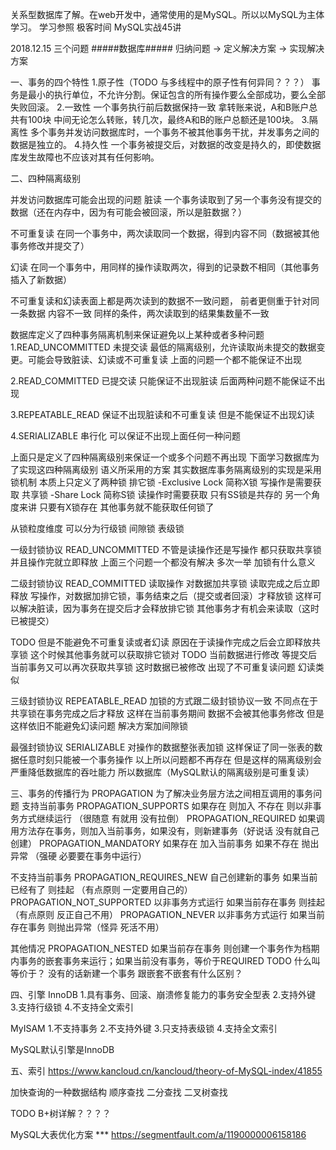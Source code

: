 关系型数据库了解。在web开发中，通常使用的是MySQL。所以以MySQL为主体学习。
学习参照 极客时间 MySQL实战45讲

2018.12.15 三个问题
#####数据库#####
归纳问题 -> 定义解决方案 -> 实现解决方案

一、事务的四个特性
1.原子性（TODO 与多线程中的原子性有何异同？？？）
事务是最小的执行单位，不允许分割。保证包含的所有操作要么全部成功，要么全部失败回滚。
2.一致性
一个事务执行前后数据保持一致
拿转账来说，A和B账户总共有100块 中间无论怎么转账，转几次，最终A和B的账户总额还是100块。
3.隔离性
多个事务并发访问数据库时，一个事务不被其他事务干扰，并发事务之间的数据是独立的。
4.持久性
一个事务被提交后，对数据的改变是持久的，即使数据库发生故障也不应该对其有任何影响。

二、四种隔离级别

并发访问数据库可能会出现的问题
脏读
一个事务读取到了另一个事务没有提交的数据（还在内存中，因为有可能会被回滚，所以是脏数据？）

不可重复读
在同一个事务中，两次读取同一个数据，得到内容不同（数据被其他事务修改并提交了）

幻读
在同一个事务中，用同样的操作读取两次，得到的记录数不相同（其他事务插入了新数据）

不可重复读和幻读表面上都是两次读到的数据不一致问题，
前者更侧重于针对同一条数据 内容不一致
同样的条件，两次读取到的结果集数量不一致

数据库定义了四种事务隔离机制来保证避免以上某种或者多种问题
1.READ_UNCOMMITTED 未提交读 最低的隔离级别，允许读取尚未提交的数据变更。可能会导致脏读、幻读或不可重复读
上面的问题一个都不能保证不出现

2.READ_COMMITTED 已提交读 只能保证不出现脏读 后面两种问题不能保证不出现

3.REPEATABLE_READ 保证不出现脏读和不可重复读 但是不能保证不出现幻读

4.SERIALIZABLE 串行化 可以保证不出现上面任何一种问题

上面只是定义了四种隔离级别来保证一个或多个问题不再出现 下面学习数据库为了实现这四种隔离级别
语义所采用的方案
其实数据库事务隔离级别的实现是采用锁机制
本质上只定义了两种锁
排它锁 -Exclusive Lock 简称X锁 写操作是需要获取
共享锁 -Share Lock 简称S锁 读操作时需要获取
只有SS锁是共存的 另一个角度来讲 只要有X锁存在 其他事务就不能获取任何锁了

从锁粒度维度 可以分为行级锁 间隙锁 表级锁

一级封锁协议 READ_UNCOMMITTED
不管是读操作还是写操作 都只获取共享锁 并且操作完就立即释放
上面三个问题一个都没有解决 多次一举 加锁有什么意义

二级封锁协议 READ_COMMITTED
读取操作 对数据加共享锁 读取完成之后立即释放 写操作，对数据加排它锁，事务结束之后（提交或者回滚）才释放锁
这样可以解决脏读，因为事务在提交后才会释放排它锁 其他事务才有机会来读取（这时已被提交）

TODO 但是不能避免不可重复读或者幻读 原因在于读操作完成之后会立即释放共享锁 这个时候其他事务就可以获取排它锁对
TODO 当前数据进行修改 等提交后 当前事务又可以再次获取共享锁 这时数据已被修改 出现了不可重复读问题 幻读类似

三级封锁协议 REPEATABLE_READ
加锁的方式跟二级封锁协议一致 不同点在于共享锁在事务完成之后才释放 这样在当前事务期间 数据不会被其他事务修改
但是这样依旧不能避免幻读问题 解决方案加间隙锁

最强封锁协议 SERIALIZABLE
对操作的数据整张表加锁 这样保证了同一张表的数据任意时刻只能被一个事务操作 以上所以问题都不再存在
但是这样的隔离级别会严重降低数据库的吞吐能力 所以数据库（MySQL默认的隔离级别是可重复读）


三、事务的传播行为 PROPAGATION 为了解决业务层方法之间相互调用的事务问题
支持当前事务
PROPAGATION_SUPPORTS 如果存在 则加入 不存在 则以非事务方式继续运行 （很随意 有就用 没有拉倒）
PROPAGATION_REQUIRED 如果调用方法存在事务，则加入当前事务，如果没有，则新建事务（好说话 没有就自己创建）
PROPAGATION_MANDATORY 如果存在 加入当前事务 如果不存在 抛出异常 （强硬 必要要在事务中运行）

不支持当前事务
PROPAGATION_REQUIRES_NEW 自己创建新的事务 如果当前已经有了 则挂起 （有点原则 一定要用自己的）
PROPAGATION_NOT_SUPPORTED 以非事务方式运行 如果当前存在事务 则挂起（有点原则 反正自己不用）
PROPAGATION_NEVER 以非事务方式运行 如果当前存在事务 则抛出异常（怪异  死活不用）

其他情况
PROPAGATION_NESTED 如果当前存在事务 则创建一个事务作为档期内事务的嵌套事务来运行；如果当前没有事务，等价于REQUIRED
TODO 什么叫等价于？ 没有的话新建一个事务 跟嵌套不嵌套有什么区别？



四、引擎
InnoDB
1.具有事务、回滚、崩溃修复能力的事务安全型表
2.支持外键
3.支持行级锁
4.不支持全文索引

MyISAM
1.不支持事务
2.不支持外键
3.只支持表级锁
4.支持全文索引

MySQL默认引擎是InnoDB


五、索引
https://www.kancloud.cn/kancloud/theory-of-MySQL-index/41855

加快查询的一种数据结构
顺序查找 二分查找 二叉树查找


TODO B+树详解？？？？




MySQL大表优化方案 ***
https://segmentfault.com/a/1190000006158186







